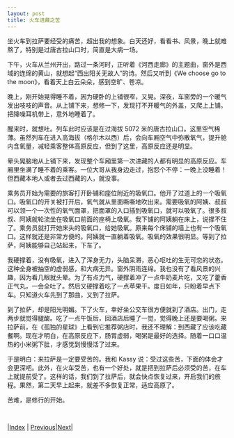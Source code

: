 ```yaml
---
layout: post
title: 火车进藏之苦
---
```


坐火车到拉萨要经受的痛苦，超出我的想象。白天还好，看看书、风景，晚上就难熬了，特别是过唐古拉山口时，简直是大病一场。

下午，火车从兰州开出，路过一条河时，正听着《河西走廊》的主题曲，窗外是西域的连绵的黄山，就想起“西出阳关无故人”的诗。然后又听到《We choose go to the moon》，看着天上白云朵朵，感到空旷、苍凉。

晚上，刚开始晃得睡不着，因为硬卧的上铺很窄，又晃。深夜，车窗旁的一个暖气发出吱吱的声音。从上铺下来，想修一下，发现打不开暖气的外盖，又爬上上铺。把降噪耳机带上，意外地睡着了。

醒来时，就想吐。列车此时应该是在过海拔 5072 米的唐古拉山口。这里空气稀薄。虽然列车在进入高海拔（格尔木以西）后，会向车厢空气中弥散氧气，提升舱内含氧量，减轻乘客整体高原反应，但到了这里，高原反应还是明显。

晕头晃脑地从上铺下来，发现整个车厢里第一次进藏的人都有明显的高原反应。车厢里坐满了睡不着的乘客。一位大哥从我身边走过，抱怨个不停：一晚上没睡着！但西藏本地人或者去过西藏的人，就没事。

乘务员开始为需要的旅客打开卧铺和座位附近的吸氧口。他开了过道上的一个吸氧口。吸氧口的开关被打开后，氧气就从里面嘶嘶地吹出来。需要吸氧的阿姨、叔叔可以领一个一次性的氧气面罩，把面罩的入口插到吸氧口，就可以吸氧了。很多叔叔、阿姨就轮流坐在吸氧口前面的座椅上吸氧。我下铺的阿姨躺在床上，说撑不住了。乘务员就打开她床头的吸氧口，给她吸氧。原来每个床铺的墙上也有一个吸氧口。这样就还是非常方便的。阿姨就一直躺着吸氧。吸氧的效果很明显。等到了拉萨，阿姨能够自己站起来，下车了。

我硬撑着，没有吸氧，进入了浑身无力，头脑呆滞，恶心呕吐的生无可恋的状态。这种全身被抽空的虚弱感，和大病无异。窗外阴雨连绵。我也没有了看风景的兴趣，因为看几眼就头晕。为了有点力气，硬撑着冲了一点牛奶麦片吃，又吃了藿香正气丸，一会全吐了。然后又硬撑着吃了一点苹果干。度日如年，只盼着早点下车。只知道火车先到了那曲，又到了拉萨。

到了拉萨，却是阳光明媚。下了火车，幸好坐公交车很方便就到了酒店。出门，走两步就觉得腿酸。吃了一点午饭后，回酒店后睡了一觉，觉得晚上还是要喝粥。来拉萨前，在《孤独的星球》上看到它推荐粥店时，我还不理解：到西藏了应该吃藏餐啊。现在才明白，在高原反应下，肠胃虚弱，喝粥是最好的选择。随着一口口温热的小米粥下肚，才感觉到慢慢活了过来。

于是明白：来拉萨是一定要受苦的。我和 Kassy 说：受过这些苦，下面的体会才会更深吧。此外，在火车受苦，也有一个好处，就是把到拉萨后必须受的苦，在车上就提前受了。这样的话，我们到了拉萨后，就会快点恢复过来，开启我们的旅程。果然，第二天早上起来，就差不多恢复正常，适应高原了。

苦难，是修行的开始。

<br/>

|[Index](../) | [Previous](../1-qianyan)|[Next](3-ama)|
